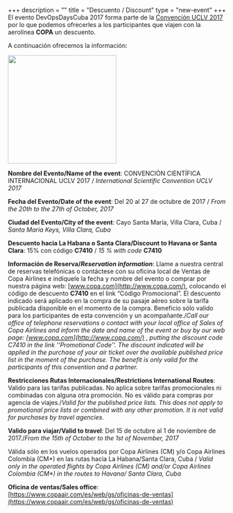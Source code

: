 +++
description = ""
title = "Descuento / Discount"
type = "new-event"
+++
El evento DevOpsDaysCuba 2017 forma parte de la [Convención UCLV 2017](http://convencionuclv.com) por lo que podemos ofrecerles a los participantes que viajen con la aerolínea **COPA** un descuento.
 
A continuación ofrecemos la información:
 
<img src="https://drive.google.com/uc?export=view&id=0B4KlsC8ZmwFAcnhTSjdUelRXczA" style="width: 250px; max-width: 100%; height: auto"/>

**Nombre del Evento/Name of the event**: CONVENCIÓN CIENTÍFICA INTERNACIONAL UCLV 2017 / *International Scientific Convention UCLV 2017*

**Fecha del Evento/Date of the event**:  Del 20 al 27 de octubre de 2017 / *From the 20th to the 27th of October, 2017*

**Ciudad del Evento/City of the event**:   Cayo Santa María, Villa Clara, Cuba / *Santa María Keys, Villa Clara, Cuba*

**Descuento hacia La Habana o Santa Clara/Discount to Havana or Santa Clara**:   15% con código **C7410** / *15 % with code* **C7410**

**Información de Reserva/*Reservation information***: Llame a nuestra central de reservas telefónicas o contáctese con su oficina local de Ventas de Copa Airlines e indíquele la fecha y nombre del evento o comprar por nuestra página web: [www.copa.com](http://www.copa.com/), colocando el código de descuento **C7410** en el link “Código Promocional”. El descuento indicado será aplicado en la compra de su pasaje aéreo sobre la tarifa publicada disponible en el momento de la compra. Beneficio sólo valido para los participantes de esta convención y un acompañante./*Call our office of telephone reservations o contact with your local office of Sales of Copa Airlines and inform the date and name of the event or buy by our web page: [www.copa.com](http://www.copa.com/) , putting the discount code C7410 in the link ‘‘Promotional Code’’. The discount indicated will be applied in the purchase of your air ticket over the available published price list in the moment of the purchase. The benefit is only valid for the participants of this convention and a partner.*

**Restricciones Rutas Internacionales/Restrictions International Routes**: Valido para las tarifas publicadas. No aplica sobre tarifas promocionales ni combinadas con alguna otra promoción. No es válido para compras por agencia de viajes./*Valid for the published price lists. This does not apply to promotional price lists or combined with any other promotion. It is not valid for purchases by travel agencies.*

**Valido para viajar/Valid to travel**: Del 15 de octubre al 1 de noviembre de 2017./*From the 15th of October to the 1st of November, 2017*

Válida sólo en los vuelos operados por Copa Airlines (CM) y/o Copa Airlines Colombia (CM*) en las rutas hacia La Habana/Santa Clara, Cuba / <i>Valid only in the operated flights by Copa Airlines (CM) and/or Copa Airlines Colombia (CM*) in the routes to Havana/ Santa Clara, Cuba</i>

**Oficina de ventas/Sales office**:   [https://www.copaair.com/es/web/gs/oficinas-de-ventas](https://www.copaair.com/es/web/gs/oficinas-de-ventas)